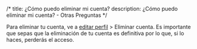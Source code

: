 /*title: ¿Cómo puedo eliminar mi cuenta?description: ¿Cómo puedo eliminar mi cuenta? - Otras Preguntas*/Para eliminar tu cuenta, ve a [editar perfil](/es/browse/account) > Eliminar cuenta. Es importante que sepas que la eliminación de tu cuenta es definitiva por lo que, si lo haces, perderás el acceso.